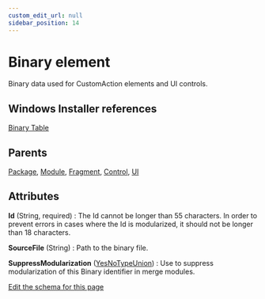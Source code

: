 ```yaml
---
custom_edit_url: null
sidebar_position: 14
---
```

# Binary element
Binary data used for CustomAction elements and UI controls.

## Windows Installer references
[Binary Table](https://docs.microsoft.com/en-us/windows/win32/msi/binary-table)

## Parents
[Package](package.md), [Module](module.md), [Fragment](fragment.md), [Control](control.md), [UI](ui.md)

## Attributes
**Id** (String, required)
  : The Id cannot be longer than 55 characters.  In order to prevent errors in cases where the Id is modularized, it should not be longer than 18 characters.

**SourceFile** (String)
  : Path to the binary file.

**SuppressModularization** ([YesNoTypeUnion](yesnotype.md 'Values of this type will either be "yes"/"true" or "no"/"false".'))
  : Use to suppress modularization of this Binary identifier in merge modules.


[Edit the schema for this page](https://github.com/wixtoolset/web/blob/master/src/xsd4/wix.xsd)